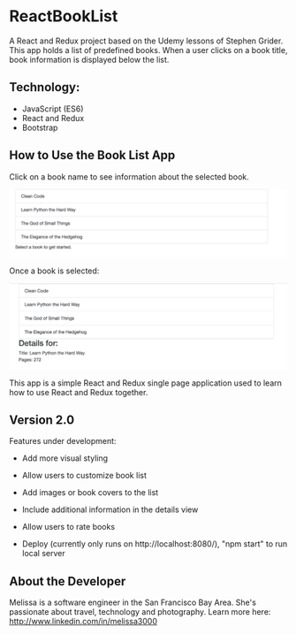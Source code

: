 
# ReactBookList

A React and Redux project based on the Udemy lessons of Stephen Grider.
This app holds a list of predefined books. When a user clicks on a book title, book information is displayed below the list.


## Technology:
* JavaScript (ES6)
* React and Redux
* Bootstrap


## How to Use the Book List App

Click on a book name to see information about the selected book.

![alt text](/reduxBookList1.png "Initial Display Page")

Once a book is selected:

![alt text](/reduxBookList2.png "Book Detail Displayed")

This app is a simple React and Redux single page application used to learn how to use React and Redux together.

## Version 2.0

Features under development:

* Add more visual styling

* Allow users to customize book list

* Add images or book covers to the list

* Include additional information in the details view

* Allow users to rate books

* Deploy (currently only runs on http://localhost:8080/), "npm start" to run local server


## About the Developer

Melissa is a software engineer in the San Francisco Bay Area. She's passionate about travel, technology and photography.
Learn more here: <http://www.linkedin.com/in/melissa3000>

